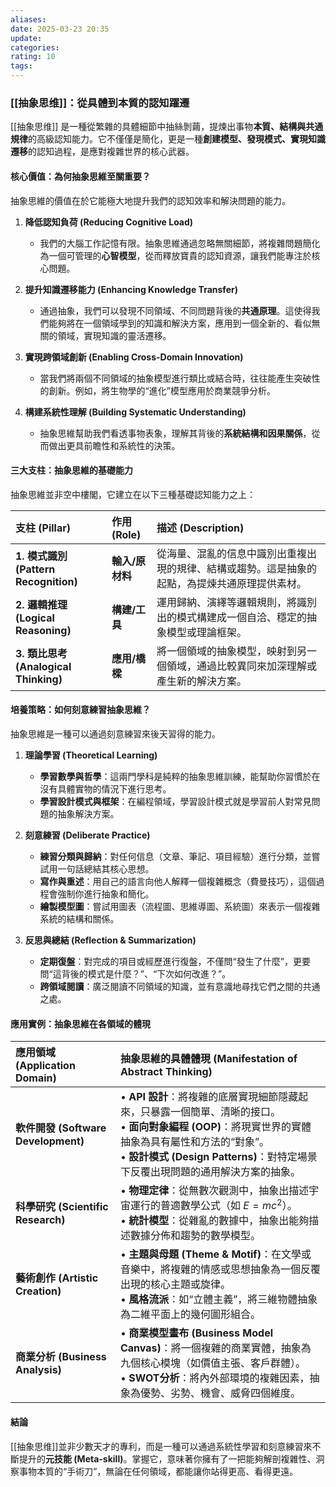 ```yaml
---
aliases:
date: 2025-03-23 20:35
update:
categories:
rating: 10
tags:
---
```


### [[抽象思维]]：從具體到本質的認知躍遷

[[抽象思维]] 是一種從繁雜的具體細節中抽絲剝繭，提煉出事物**本質、結構與共通規律**的高級認知能力。它不僅僅是簡化，更是一種**創建模型、發現模式、實現知識遷移**的認知過程，是應對複雜世界的核心武器。

#### 核心價值：為何抽象思維至關重要？

抽象思維的價值在於它能極大地提升我們的認知效率和解決問題的能力。

1.  **降低認知負荷 (Reducing Cognitive Load)**
    *   我們的大腦工作記憶有限。抽象思維通過忽略無關細節，將複雜問題簡化為一個可管理的**心智模型**，從而釋放寶貴的認知資源，讓我們能專注於核心問題。

2.  **提升知識遷移能力 (Enhancing Knowledge Transfer)**
    *   通過抽象，我們可以發現不同領域、不同問題背後的**共通原理**。這使得我們能夠將在一個領域學到的知識和解決方案，應用到一個全新的、看似無關的領域，實現知識的靈活遷移。

3.  **實現跨領域創新 (Enabling Cross-Domain Innovation)**
    *   當我們將兩個不同領域的抽象模型進行類比或結合時，往往能產生突破性的創新。例如，將生物學的“進化”模型應用於商業競爭分析。

4.  **構建系統性理解 (Building Systematic Understanding)**
    *   抽象思維幫助我們看透事物表象，理解其背後的**系統結構和因果關係**，從而做出更具前瞻性和系統性的決策。

#### 三大支柱：抽象思維的基礎能力

抽象思維並非空中樓閣，它建立在以下三種基礎認知能力之上：

| 支柱 (Pillar) | 作用 (Role) | 描述 (Description) |
| :--- | :--- | :--- |
| **1. 模式識別 (Pattern Recognition)** | **輸入/原材料** | 從海量、混亂的信息中識別出重複出現的規律、結構或趨勢。這是抽象的起點，為提煉共通原理提供素材。 |
| **2. 邏輯推理 (Logical Reasoning)** | **構建/工具** | 運用歸納、演繹等邏輯規則，將識別出的模式構建成一個自洽、穩定的抽象模型或理論框架。 |
| **3. 類比思考 (Analogical Thinking)** | **應用/橋樑** | 將一個領域的抽象模型，映射到另一個領域，通過比較異同來加深理解或產生新的解決方案。 |

#### 培養策略：如何刻意練習抽象思維？

抽象思維是一種可以通過刻意練習來後天習得的能力。

1.  **理論學習 (Theoretical Learning)**
    *   **學習數學與哲學**：這兩門學科是純粹的抽象思維訓練，能幫助你習慣於在沒有具體實物的情況下進行思考。
    *   **學習設計模式與框架**：在編程領域，學習設計模式就是學習前人對常見問題的抽象解決方案。

2.  **刻意練習 (Deliberate Practice)**
    *   **練習分類與歸納**：對任何信息（文章、筆記、項目經驗）進行分類，並嘗試用一句話總結其核心思想。
    *   **寫作與重述**：用自己的語言向他人解釋一個複雜概念（費曼技巧），這個過程會強制你進行抽象和簡化。
    *   **繪製模型圖**：嘗試用圖表（流程圖、思維導圖、系統圖）來表示一個複雜系統的結構和關係。

3.  **反思與總結 (Reflection & Summarization)**
    *   **定期復盤**：對完成的項目或經歷進行復盤，不僅問“發生了什麼”，更要問“這背後的模式是什麼？”、“下次如何改進？”。
    *   **跨領域閱讀**：廣泛閱讀不同領域的知識，並有意識地尋找它們之間的共通之處。

#### 應用實例：抽象思維在各領域的體現

| 應用領域 (Application Domain) | 抽象思維的具體體現 (Manifestation of Abstract Thinking) |
| :--- | :--- |
| **軟件開發 (Software Development)** | • **API 設計**：將複雜的底層實現細節隱藏起來，只暴露一個簡單、清晰的接口。<br>• **面向對象編程 (OOP)**：將現實世界的實體抽象為具有屬性和方法的“對象”。<br>• **設計模式 (Design Patterns)**：對特定場景下反覆出現問題的通用解決方案的抽象。 |
| **科學研究 (Scientific Research)** | • **物理定律**：從無數次觀測中，抽象出描述宇宙運行的普適數學公式（如 $E=mc^2$）。<br>• **統計模型**：從雜亂的數據中，抽象出能夠描述數據分佈和趨勢的數學模型。 |
| **藝術創作 (Artistic Creation)** | • **主題與母題 (Theme & Motif)**：在文學或音樂中，將複雜的情感或思想抽象為一個反覆出現的核心主題或旋律。<br>• **風格流派**：如“立體主義”，將三維物體抽象為二維平面上的幾何圖形組合。 |
| **商業分析 (Business Analysis)** | • **商業模型畫布 (Business Model Canvas)**：將一個複雜的商業實體，抽象為九個核心模塊（如價值主張、客戶群體）。<br>• **SWOT分析**：將內外部環境的複雜因素，抽象為優勢、劣勢、機會、威脅四個維度。 |

#### 結論

[[抽象思维]]並非少數天才的專利，而是一種可以通過系統性學習和刻意練習來不斷提升的**元技能 (Meta-skill)**。掌握它，意味著你擁有了一把能夠解剖複雜性、洞察事物本質的“手術刀”，無論在任何領域，都能讓你站得更高、看得更遠。